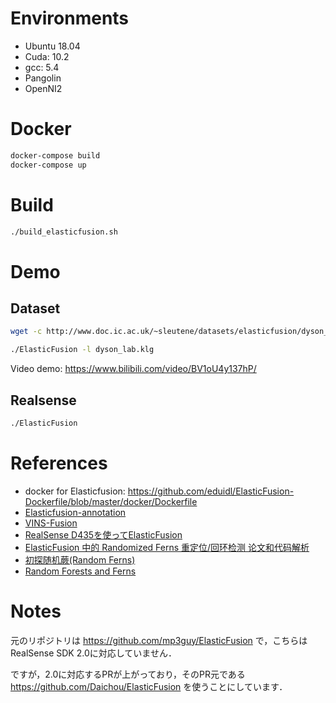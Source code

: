 # Environments

-   Ubuntu 18.04
-   Cuda: 10.2
-   gcc: 5.4
-   Pangolin
-   OpenNI2

# Docker

```sh
docker-compose build
docker-compose up
```

# Build

```sh
./build_elasticfusion.sh
```

# Demo

## Dataset

```sh
wget -c http://www.doc.ic.ac.uk/~sleutene/datasets/elasticfusion/dyson_lab.klg

./ElasticFusion -l dyson_lab.klg
```

Video demo: https://www.bilibili.com/video/BV1oU4y137hP/

## Realsense

```sh
./ElasticFusion
```

# References

-   docker for Elasticfusion: <https://github.com/eduidl/ElasticFusion-Dockerfile/blob/master/docker/Dockerfile>
-   [Elasticfusion-annotation](https://github.com/DreamWaterFound/ElasticFusion-annotation)
-   [VINS-Fusion](https://github.com/HKUST-Aerial-Robotics/VINS-Fusion)
-   [RealSense D435を使ってElasticFusion](https://qiita.com/eduidl/items/ebf40d79dc03de03abb3)
-   [ElasticFusion 中的 Randomized Ferns 重定位/回环检测 论文和代码解析](https://blog.csdn.net/fuxingyin/article/details/51436430)
-   [初探随机蕨(Random Ferns)](https://zhuanlan.zhihu.com/p/26461560)
-   [Random Forests and Ferns](http://vision.cse.psu.edu/seminars/talks/2009/random_tff/ForestsAndFernsTalk.pdf)

# Notes

元のリポジトリは <https://github.com/mp3guy/ElasticFusion> で，こちらはRealSense SDK 2.0に対応していません．

ですが，2.0に対応するPRが上がっており，そのPR元である <https://github.com/Daichou/ElasticFusion> を使うことにしています．
